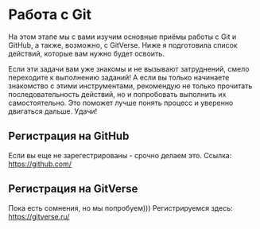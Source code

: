 # Работа с Git
На этом этапе мы с вами изучим основные приёмы работы с Git и GitHub, а также, возможно, с GitVerse. Ниже я подготовила список действий, которые вам нужно будет освоить.

Если эти задачи вам уже знакомы и не вызывают затруднений, смело переходите к выполнению заданий! А если вы только начинаете знакомство с этими инструментами, рекомендую не только прочитать последовательность действий, но и попробовать выполнить их самостоятельно. Это поможет лучше понять процесс и уверенно двигаться дальше. Удачи!
## Регистрация на GitHub 
Если вы еще не зарегестрированы - срочно делаем это. Ссылка: https://github.com/
## Регистрация на GitVerse
Пока есть сомнения, но мы попробуем))) Регистрируемся здесь: https://gitverse.ru/
